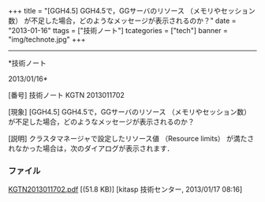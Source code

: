 ﻿+++
title = "[GGH4.5] GGH4.5で，GGサーバのリソース （メモリやセッション数） が不足した場合，どのようなメッセージが表示されるのか？"
date = "2013-01-16"
ttags = ["技術ノート"]
tcategories = ["tech"]
banner = "img/technote.jpg"
+++

-----------------------------------------------------------------------------------------------------------------------------

*技術ノート

2013/01/16*


[番号]
技術ノート KGTN 2013011702

[現象]
[GGH4.5] GGH4.5で，GGサーバのリソース （メモリやセッション数）
が不足した場合，どのようなメッセージが表示されるのか？

[説明]
クラスタマネージャで設定したリソース値 （Resource limits）
が満たされなかった場合は，次のダイアログが表示されます．


### ファイル

 
 


[KGTN2013011702.pdf](http://techreport.kitasp.net/attachments/download/1181/KGTN2013011702.pdf)
 [(51.8 KB)] [kitasp 技術センター, 2013/01/17
08:16]


 


 

